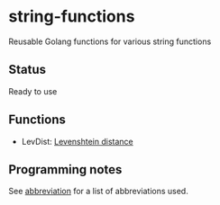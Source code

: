 # string-functions
Reusable Golang functions for various string functions

## Status
Ready to use

## Functions
* LevDist: [Levenshtein distance](https://en.wikipedia.org/wiki/Levenshtein_distance)

## Programming notes
See [abbreviation](https://www.github.com/BluntSporks/abbreviation) for a list of abbreviations used.
